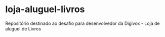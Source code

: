 # loja-aluguel-livros
Repositório destinado ao desafio para desenvolvedor da Digivox - Loja de aluguel de Livros
